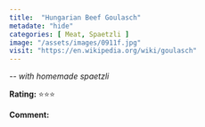 ```yaml
---
title:  "Hungarian Beef Goulasch"
metadate: "hide"
categories: [ Meat, Spaetzli ]
image: "/assets/images/0911f.jpg"
visit: "https://en.wikipedia.org/wiki/goulasch"
---
```


_-- with homemade spaetzli_

**Rating:** ⭐️⭐️⭐️  
  
**Comment:**

